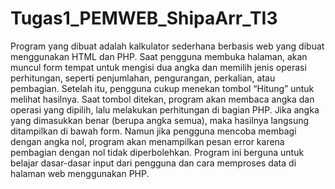 # Tugas1_PEMWEB_ShipaArr_TI3
Program yang dibuat adalah kalkulator sederhana berbasis web yang dibuat menggunakan HTML dan PHP. Saat pengguna membuka halaman, akan muncul form tempat untuk mengisi dua angka 
dan memilih jenis operasi perhitungan, seperti penjumlahan, pengurangan, perkalian, atau pembagian. Setelah itu, pengguna cukup menekan tombol “Hitung” untuk melihat hasilnya.
Saat tombol ditekan, program akan membaca angka dan operasi yang dipilih, lalu melakukan perhitungan di bagian PHP. Jika angka yang dimasukkan benar (berupa angka semua),
maka hasilnya langsung ditampilkan di bawah form. Namun jika pengguna mencoba membagi dengan angka nol, program akan menampilkan pesan error karena pembagian dengan nol tidak diperbolehkan. 
Program ini berguna untuk belajar dasar-dasar input dari pengguna dan cara memproses data di halaman web menggunakan PHP.
